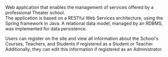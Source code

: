 Web application that enables the management of services offered by a professional Theater school.  
The application is based on a RESTful Web Services architecture, using the Spring framework in Java. A relational data model, managed by an RDBMS, was implemented for data persistence. 

Users can register on the site and view all information about the School's Courses, Teachers, and Students if registered as a Student or Teacher. Additionally, they can edit this information if registered as an Administrator.
